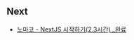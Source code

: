 ## Next

- [노마코 - NextJS 시작하기(2.3시간) _완료](https://hyoon-share.notion.site/NextJS-2-3-f0da85fa041f4840aa2a670766556a9d)